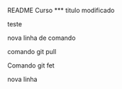 README
Curso ***
titulo modificado       

teste

nova linha de comando

comando git pull

Comando git fet

nova linha
